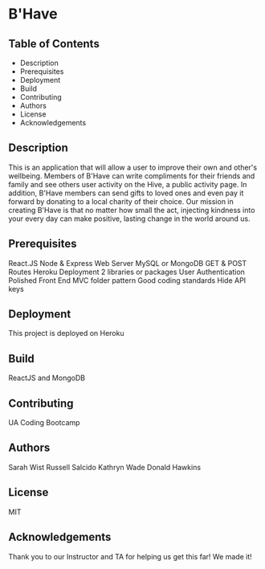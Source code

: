 # B'Have 

## Table of Contents

* Description
* Prerequisites
* Deployment
* Build
* Contributing
* Authors
* License
* Acknowledgements

## Description
This is an application that will allow a user to improve their own and other's wellbeing.  Members of B'Have can write compliments for their friends and family and see others user activity on the Hive, a public activity page.  In addition, B'Have members can send gifts to loved ones and even pay it forward by donating to a local charity of their choice.  Our mission in creating B'Have is that no matter how small the act, injecting kindness into your every day can make positive, lasting change in the world around us.

## Prerequisites
React.JS
Node & Express Web Server
MySQL or MongoDB
GET & POST Routes
Heroku Deployment
2 libraries or packages
User Authentication
Polished Front End 
MVC folder pattern 
Good coding standards
Hide API keys

## Deployment
This project is deployed on Heroku

## Build
ReactJS and MongoDB

## Contributing
UA Coding Bootcamp 

## Authors
Sarah Wist
Russell Salcido
Kathryn Wade
Donald Hawkins

## License
MIT

## Acknowledgements
Thank you to our Instructor and TA for helping us get this far!  We made it!

